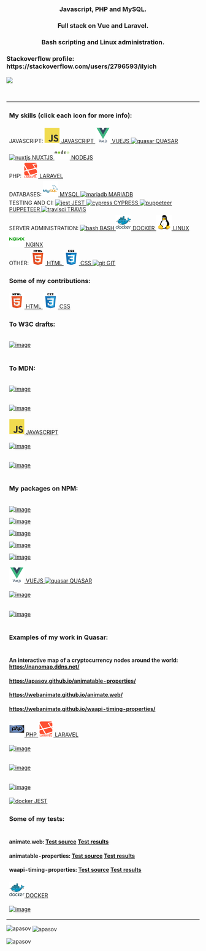 <h3 align="center">Javascript, PHP and MySQL.</h3>
<h3 align="center">Full stack on Vue and Laravel.</h3>
<h3 align="center">Bash scripting and Linux administration.</h3>
<h3 align="left">
  Stackoverflow profile: https://stackoverflow.com/users/2796593/ilyich
</h3>
<a href="https://stackoverflow.com/users/2796593" target="blank">
    <img
    align="center"
    src="https://user-images.githubusercontent.com/28765662/154856694-5b4ca710-5bc7-44ed-ba30-bf844732ea74.png"
  />
</a>
<br /><br /><br />

<table>
  <tr>
    <td><h3>My skills (click each icon for more info):</h3></td>
  </tr>
  <tr id="top">
    <td>
      JAVASCRIPT:
      <a href="#javascript">
        <img
          src="https://raw.githubusercontent.com/devicons/devicon/master/icons/javascript/javascript-original.svg"
          alt="javascript"
          width="40"
          height="40"
        />
        JAVASCRIPT
      </a>
      <a href="#vuejs">
        <img
          src="https://raw.githubusercontent.com/devicons/devicon/master/icons/vuejs/vuejs-original-wordmark.svg"
          alt="vuejs"
          width="40"
          height="40"
        />
        VUEJS
      </a>
      <a href="#quasar">
        <img
          src="https://cdn.quasar.dev/logo/svg/quasar-logo.svg"
          alt="quasar"
          width="40"
          height="40"
        />
        QUASAR
      </a>
      <a href="https://nuxtjs.org/" target="_blank" rel="noreferrer">
        <img
          src="https://www.vectorlogo.zone/logos/nuxtjs/nuxtjs-icon.svg"
          alt="nuxtjs"
          width="40"
          height="40"
        />
        NUXTJS
      </a>
      <a href="https://nodejs.org" target="_blank" rel="noreferrer">
        <img
          src="https://raw.githubusercontent.com/devicons/devicon/master/icons/nodejs/nodejs-original-wordmark.svg"
          alt="nodejs"
          width="40"
          height="40"
        />
        NODEJS
      </a>
    </td>
  </tr>
  <tr>
    <td>
      PHP:
      <a href="#laravel">
        <img
          src="https://raw.githubusercontent.com/devicons/devicon/master/icons/laravel/laravel-plain-wordmark.svg"
          alt="laravel"
          width="40"
          height="40"
        />
        LARAVEL
      </a>
    </td>
  </tr>
  <tr>
    <td>
      DATABASES:
      <a href="https://www.mysql.com/" target="_blank" rel="noreferrer">
        <img
          src="https://raw.githubusercontent.com/devicons/devicon/master/icons/mysql/mysql-original-wordmark.svg"
          alt="mysql"
          width="40"
          height="40"
        />
        MYSQL
      </a>
      <a href="https://mariadb.org/" target="_blank" rel="noreferrer">
        <img
          src="https://www.vectorlogo.zone/logos/mariadb/mariadb-icon.svg"
          alt="mariadb"
          width="40"
          height="40"
        />
        MARIADB
      </a>
    </td>
  </tr>
  <tr>
    <td>
      TESTING AND CI:
      <a href="#jest">
        <img
          src="https://www.vectorlogo.zone/logos/jestjsio/jestjsio-icon.svg"
          alt="jest"
          width="40"
          height="40"
        />
        JEST
      </a>
      <a href="https://www.cypress.io" target="_blank" rel="noreferrer">
        <img
          src="https://raw.githubusercontent.com/simple-icons/simple-icons/6e46ec1fc23b60c8fd0d2f2ff46db82e16dbd75f/icons/cypress.svg"
          alt="cypress"
          width="40"
          height="40"
        />
        CYPRESS
      </a>
      <a
        href="https://github.com/puppeteer/puppeteer"
        target="_blank"
        rel="noreferrer"
      >
        <img
          src="https://www.vectorlogo.zone/logos/pptrdev/pptrdev-official.svg"
          alt="puppeteer"
          width="40"
          height="40"
        />
        PUPPETEER
      </a>
      <a href="https://travis-ci.org" target="_blank" rel="noreferrer">
        <img
          src="https://www.vectorlogo.zone/logos/travis-ci/travis-ci-icon.svg"
          alt="travisci"
          width="40"
          height="40"
        />
        TRAVIS
      </a>
    </td>
  </tr>
  <tr>
    <td>
      SERVER ADMINISTRATION:
      <a
        href="https://www.gnu.org/software/bash/"
        target="_blank"
        rel="noreferrer"
      >
        <img
          src="https://www.vectorlogo.zone/logos/gnu_bash/gnu_bash-icon.svg"
          alt="bash"
          width="40"
          height="40"
        />
        BASH
      </a>
      <a href="#docker">
        <img
          src="https://raw.githubusercontent.com/devicons/devicon/master/icons/docker/docker-original-wordmark.svg"
          alt="docker"
          width="40"
          height="40"
        />
        DOCKER
      </a>
      <a href="https://www.linux.org/" target="_blank" rel="noreferrer">
        <img
          src="https://raw.githubusercontent.com/devicons/devicon/master/icons/linux/linux-original.svg"
          alt="linux"
          width="40"
          height="40"
        />
        LINUX
      </a>
      <a href="https://www.nginx.com" target="_blank" rel="noreferrer">
        <img
          src="https://raw.githubusercontent.com/devicons/devicon/master/icons/nginx/nginx-original.svg"
          alt="nginx"
          width="40"
          height="40"
        />
        NGINX
      </a>
    </td>
  </tr>
  <tr>
    <td>
      OTHER:
      <a href="#html">
        <img
          src="https://raw.githubusercontent.com/devicons/devicon/master/icons/html5/html5-original-wordmark.svg"
          alt="html5"
          width="40"
          height="40"
        />
        HTML
      </a>
      <a href="#css">
        <img
          src="https://raw.githubusercontent.com/devicons/devicon/master/icons/css3/css3-original-wordmark.svg"
          alt="css3"
          width="40"
          height="40"
        />
        CSS
      </a>
      <a href="https://git-scm.com/" target="_blank" rel="noreferrer">
        <img
          src="https://www.vectorlogo.zone/logos/git-scm/git-scm-icon.svg"
          alt="git"
          width="40"
          height="40"
        />
        GIT
      </a>
    </td>
  </tr>
  <tr>
    <td><h3 align="left">Some of my contributions:</h3></td>
  </tr>
  <tr>
    <td>
      <a href="#top" id="html">
        <img
          src="https://raw.githubusercontent.com/devicons/devicon/master/icons/html5/html5-original-wordmark.svg"
          alt="html5"
          width="40"
          height="40"
        />
        HTML
      </a>
      <a href="#top" id="css">
        <img
          src="https://raw.githubusercontent.com/devicons/devicon/master/icons/css3/css3-original-wordmark.svg"
          alt="css3"
          width="40"
          height="40"
        />
        CSS
      </a>
    </td>
  </tr>
  <tr>
    <td><h3 align="left">To W3C drafts:</h3></td>
  </tr>
  <tr>
    <!-- prettier-ignore -->
    <td>

<!-- prettier-ignore -->
[![image](https://user-images.githubusercontent.com/28765662/149684207-163306bb-9d03-48a5-9270-48673bb5b7c9.png)](https://github.com/w3c/csswg-drafts/issues/4960)

<!-- prettier-ignore -->
</td>
  </tr>
  <tr>
    <td><h3 align="left">To MDN:</h3></td>
  </tr>
  <tr>
    <!-- prettier-ignore -->
    <td>

<!-- prettier-ignore -->
[![image](https://user-images.githubusercontent.com/28765662/152843586-0c2b408e-4286-4e2b-be57-bf467f5d7325.png)](https://github.com/mdn/yari/pull/1522)

<!-- prettier-ignore -->
</td>
  </tr>
  <tr>
    <!-- prettier-ignore -->
    <td>

<!-- prettier-ignore -->
[![image](https://user-images.githubusercontent.com/28765662/152843778-278bd73d-bc82-4f5b-b02d-991b8e6d0df7.png)](https://github.com/mdn/data/pull/416)

<!-- prettier-ignore -->
</td>
  </tr>
  <tr>
    <td>
      <a href="#top" id="javascript">
        <img
          src="https://raw.githubusercontent.com/devicons/devicon/master/icons/javascript/javascript-original.svg"
          alt="javascript"
          width="40"
          height="40"
        />
        JAVASCRIPT
      </a>
    </td>
  </tr>
  <tr>
    <!-- prettier-ignore -->
    <td>

<!-- prettier-ignore -->
[![image](https://user-images.githubusercontent.com/28765662/152842893-59737bea-d476-4a6f-8990-84b41f6af540.png)](https://github.com/Tonejs/Tone.js/pull/899)

<!-- prettier-ignore -->
</td>
  </tr>
  <tr>
    <!-- prettier-ignore -->
    <td>

<!-- prettier-ignore -->
[![image](https://user-images.githubusercontent.com/28765662/153449566-6562d77b-54d8-4928-9220-62b0b06b675f.png)](https://github.com/photonstorm/phaser/pull/4831)

<!-- prettier-ignore -->
</td>
  </tr>
  <tr>
    <td><h3 align="left">My packages on NPM:</h3></td>
  </tr>
  <tr>
    <!-- prettier-ignore -->
    <td>

<!-- prettier-ignore -->
[![image](https://user-images.githubusercontent.com/28765662/153706472-8ba67959-4593-4093-8bde-d3809c5a55bb.png)](https://www.npmjs.com/package/animatable-properties)

<!-- prettier-ignore -->
[![image](https://user-images.githubusercontent.com/28765662/153706574-f24ec186-a576-426a-afba-f7b155558f9d.png)](https://www.npmjs.com/package/animate.web)

<!-- prettier-ignore -->
[![image](https://user-images.githubusercontent.com/28765662/153706601-70fe1227-265e-4a83-af1f-bdec92690aee.png)](https://www.npmjs.com/package/waapi-timing-properties)

<!-- prettier-ignore -->
[![image](https://user-images.githubusercontent.com/28765662/153706622-3f41f5a3-2ecf-4ebf-9b97-ca05c37530b2.png)](https://www.npmjs.com/package/mdn-data-animatable)

<!-- prettier-ignore -->
[![image](https://user-images.githubusercontent.com/28765662/153706648-ca174a12-c68b-4e37-8c26-40300e866c62.png)](https://www.npmjs.com/package/css-tree-animatable)

<!-- prettier-ignore -->
</td>
  </tr>
  <tr>
    <td>
      <a href="#top" id="vuejs">
        <img
          src="https://raw.githubusercontent.com/devicons/devicon/master/icons/vuejs/vuejs-original-wordmark.svg"
          alt="vuejs"
          width="40"
          height="40"
        />
        VUEJS
      </a>
      <a href="#top" id="quasar">
        <img
          src="https://cdn.quasar.dev/logo/svg/quasar-logo.svg"
          alt="quasar"
          width="40"
          height="40"
        />
        QUASAR
      </a>
    </td>
  </tr>
  <tr>
    <!-- prettier-ignore -->
    <td>

<!-- prettier-ignore -->
[![image](https://user-images.githubusercontent.com/28765662/153448475-b480d8ae-47a0-4a98-8c99-481102d5a02d.png)](https://github.com/quasarframework/quasar-ui-qiconpicker/pull/32)

<!-- prettier-ignore -->
</td>
  </tr>
  <tr>
    <!-- prettier-ignore -->
    <td>

<!-- prettier-ignore -->
[![image](https://user-images.githubusercontent.com/28765662/153449985-6796e8b7-19be-4367-bdb9-985e857535da.png)](https://github.com/quasarframework/quasar-ui-qiconpicker/pull/12)

<!-- prettier-ignore -->
</td>
  </tr>
  <tr>
    <td><h3 align="left">Examples of my work in Quasar:</h3></td>
  </tr>
  <tr>
    <td>
      <h4 align="left">An interactive map of a cryptocurrency nodes around the world: <a href="https://nanomap.ddns.net/">https://nanomap.ddns.net/</a></h4>
      <h4 align="left"><a href="https://apasov.github.io/animatable-properties/">https://apasov.github.io/animatable-properties/</a></h4>
      <h4 align="left"><a href="https://webanimate.github.io/animate.web/">https://webanimate.github.io/animate.web/</a></h4>
      <h4 align="left"><a href="https://webanimate.github.io/waapi-timing-properties/">https://webanimate.github.io/waapi-timing-properties/</a></h4>
    </td>
  </tr>
  <tr>
    <td>
      <a href="#top" id="php">
        <img
          src="https://raw.githubusercontent.com/devicons/devicon/master/icons/php/php-original.svg"
          alt="php"
          width="40"
          height="40"
        />
        PHP
      </a>
      <a href="#top" id="laravel">
        <img
          src="https://raw.githubusercontent.com/devicons/devicon/master/icons/laravel/laravel-plain-wordmark.svg"
          alt="laravel"
          width="40"
          height="40"
        />
        LARAVEL
      </a>
    </td>
  </tr>
  <tr>
    <!-- prettier-ignore -->
    <td>

<!-- prettier-ignore -->
[![image](https://user-images.githubusercontent.com/28765662/152212431-0d511370-7dfa-47b1-96af-6b9af84fc6ad.png)](https://github.com/laravel-mix/laravel-mix/pull/1200)

<!-- prettier-ignore -->
</td>
  </tr>
  <tr>
    <!-- prettier-ignore -->
    <td>

<!-- prettier-ignore -->
[![image](https://user-images.githubusercontent.com/28765662/151575980-69a92a96-b8ca-4359-a586-e71cf0210e5e.png)](https://github.com/laravel/framework/issues/23750)

<!-- prettier-ignore -->
</td>
  </tr>
  <tr>
    <!-- prettier-ignore -->
    <td>

<!-- prettier-ignore -->
[![image](https://user-images.githubusercontent.com/28765662/151576108-2d0a5be8-1403-4168-89a1-50000b81a68e.png)](https://github.com/laravel/docs/pull/4205)

<!-- prettier-ignore -->
</td>
  </tr>
  <tr>
    <td>
      <a href="#top" id="jest">
        <img
          src="https://www.vectorlogo.zone/logos/jestjsio/jestjsio-icon.svg"
          alt="docker"
          width="40"
          height="40"
        />
        JEST
      </a>
    </td>
  </tr>
    <tr>
    <td><h3 align="left">Some of my tests:</h3></td>
  </tr>
  <tr>
    <td>
      <h4 align="left">animate.web: <a href="https://github.com/webanimate/animate.web/blob/master/test/index.test.js">Test source</a> <a href="https://app.travis-ci.com/github/webanimate/animate.web">Test results</a></h4>
      <h4 align="left">animatable-properties: <a href="https://github.com/apasov/animatable-properties/blob/master/test/functions.test.js">Test source</a> <a href="https://app.travis-ci.com/github/apasov/animatable-properties">Test results</a></h4>
      <h4 align="left">waapi-timing-properties: <a href="https://github.com/webanimate/waapi-timing-properties/blob/master/test/index.test.js">Test source</a> <a href="https://app.travis-ci.com/github/webanimate/waapi-timing-properties">Test results</a></h4>
    </td>
  </tr>
  <tr id="docker">
    <td>
      <a href="#top">
        <img
          src="https://raw.githubusercontent.com/devicons/devicon/master/icons/docker/docker-original-wordmark.svg"
          alt="docker"
          width="40"
          height="40"
        />
        DOCKER
      </a>
    </td>
  </tr>
  <tr>
    <!-- prettier-ignore -->
    <td>

<!-- prettier-ignore -->
[![image](https://user-images.githubusercontent.com/28765662/152214242-19e41c52-da22-4bdf-b148-b031040681b6.png)](https://github.com/laradock/laradock/pull/2805)

<!-- prettier-ignore -->
</td>
  </tr>
</table>

<p>
  <img
    align="left"
    src="https://github-readme-stats.vercel.app/api/top-langs?username=apasov&show_icons=true&locale=en&layout=compact"
    alt="apasov"
  />
</p>

<p>
  &nbsp;<img
    align="center"
    src="https://github-readme-stats.vercel.app/api?username=apasov&show_icons=true&locale=en"
    alt="apasov"
  />
</p>

<p>
  <img
    align="center"
    src="https://github-readme-streak-stats.herokuapp.com/?user=apasov&"
    alt="apasov"
  />
</p>
